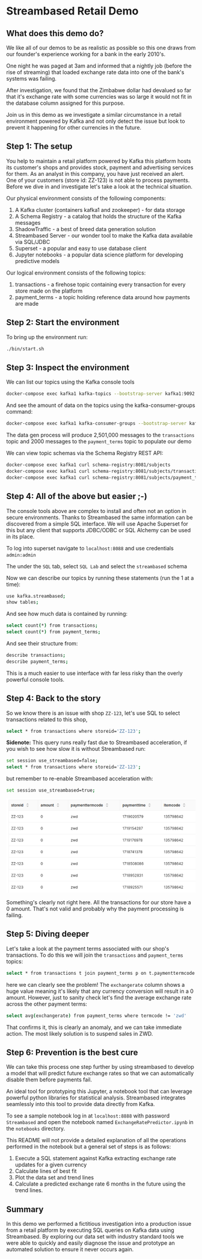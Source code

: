 # Streambased Retail Demo

## What does this demo do?

We like all of our demos to be as realistic as possible so this one draws from our founder's 
experience working for a bank in the early 2010's. 

One night he was paged at 3am and informed that a nightly job (before the rise of streaming) 
that loaded exchange rate data into one of the bank's systems was failing.

After investigation, we found that the Zimbabwe dollar had devalued so far that it's exchange 
rate with some currencies was so large it would not fit in the database column assigned for 
this purpose. 

Join us in this demo as we investigate a similar circumstance in a retail environment powered 
by Kafka and not only detect the issue but look to prevent it happening for other currencies 
in the future.

## Step 1: The setup

You help to maintain a retail platform powered by Kafka this platform hosts its customer's shops 
and provides stock, payment and advertising services for them. As an analyst in this company, you
have just received an alert. One of your customers (store id: ZZ-123) is not able to process 
payments. Before we dive in and investigate let's take a look at the technical situation. 

Our physical environment consists of the following components:

1. A Kafka cluster (containers kafka1 and zookeeper) - for data storage
2. A Schema Registry - a catalog that holds the structure of the Kafka messages
3. ShadowTraffic - a best of breed data generation solution
4. Streambased Server - our wonder tool to make the Kafka data available via SQL/JDBC
5. Superset - a popular and easy to use database client
6. Jupyter notebooks - a popular data science platform for developing predictive models

Our logical environment consists of the following topics:

1. transactions - a firehose topic containing every transaction for every store made on the platform
2. payment_terms - a topic holding reference data around how payments are made

## Step 2: Start the environment

To bring up the environment run:

```bash
./bin/start.sh
```

## Step 3: Inspect the environment

We can list our topics using the Kafka console tools

```bash
docker-compose exec kafka1 kafka-topics --bootstrap-server kafka1:9092 --list
```

And see the amount of data on the topics using the kafka-consumer-groups command:

```bash
docker-compose exec kafka1 kafka-consumer-groups --bootstrap-server kafka1:9092 --describe --group Streambased-Indexer
```

The data gen process will produce 2,501,000 messages to the `transactions` topic and 2000 
messages to the `payment_terms` topic to populate our demo

We can view topic schemas via the Schema Registry REST API:

```bash
docker-compose exec kafka1 curl schema-registry:8081/subjects
docker-compose exec kafka1 curl schema-registry:8081/subjects/transactions-value/versions/latest
docker-compose exec kafka1 curl schema-registry:8081/subjects/payment_terms-value/versions/latest
```

## Step 4: All of the above but easier ;-)

The console tools above are complex to install and often not an option in secure environments. 
Thanks to Streambased the same information can be discovered from a simple SQL interface. We 
will use Apache Superset for this but any client that supports JDBC/ODBC or SQL Alchemy can be 
used in its place.

To log into superset navigate to `localhost:8088` and use credentials `admin:admin`

The under the `SQL` tab, select `SQL Lab` and select the `streambased` schema

Now we can describe our topics by running these statements (run the 1 at a time):

```bash
use kafka.streambased;
show tables;
```

And see how much data is contained by running:

```bash
select count(*) from transactions;
select count(*) from payment_terms;
```

And see their structure from:

```bash
describe transactions;
describe payment_terms;
```

This is a much easier to use interface with far less risky than the overly powerful console tools.

## Step 4: Back to the story

So we know there is an issue with shop `ZZ-123`, let's use SQL to select transactions related 
to this shop,

```bash
select * from transactions where storeid='ZZ-123';
```

<strong>Sidenote:</strong> This query runs really fast due to Streambased acceleration, if you wish to see how 
slow it is without Streambased run:

```bash
set session use_streambased=false;
select * from transactions where storeid='ZZ-123';
```

but remember to re-enable Streambased acceleration with:

```bash
set session use_streambased=true;
```

![shop transactions](images/shopTransactions.png)

Something's clearly not right here. All the transactions for our store have a 0 amount. That's 
not valid and probably why the payment processing is failing.

## Step 5: Diving deeper

Let's take a look at the payment terms associated with our shop's transactions. To do this we will 
join the `transactions` and `payment_terms` topics:

```bash
select * from transactions t join payment_terms p on t.paymenttermcode = p.termcode where t.storeid='ZZ-123'  
```

here we can clearly see the problem! The `exchangerate` column shows a huge value meaning it's 
likely that any currency conversion will result in a 0 amount. However, just to sanity check 
let's find the average exchange rate across the other payment terms:

```bash
select avg(exchangerate) from payment_terms where termcode != 'zwd'
```

That confirms it, this is clearly an anomaly, and we can take immediate action. The most 
likely solution is to suspend sales in ZWD. 

## Step 6: Prevention is the best cure

We can take this process one step further by using streambased to develop a model that will 
predict future exchange rates so that we can automatically disable them before payments fail.

An ideal tool for prototyping this Jupyter, a notebook tool that can leverage powerful python 
libraries for statistical analysis. Streambased integrates seamlessly into this tool to provide 
data directly from Kafka. 

To see a sample notebook log in at `localhost:8888` with password `Streambased` and open the 
notebook named `ExchangeRatePredictor.ipynb` in the `notebooks` directory.

This README will not provide a detailed explanation of all the operations performed in the 
notebook but a general set of steps is as follows:

1. Execute a SQL statement against Kafka extracting exchange rate updates for a given currency
2. Calculate lines of best fit
3. Plot the data set and trend lines
4. Calculate a predicted exchange rate 6 months in the future using the trend lines.

## Summary

In this demo we performed a fictitious investigation into a production issue from a retail 
platform by executing SQL queries on Kafka data using Streambased. By exploring our data set 
with industry standard tools we were able to quickly and easily diagnose the issue and 
prototype an automated solution to ensure it never occurs again.
